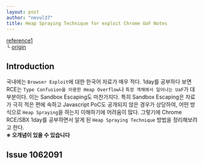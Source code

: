 ```yaml
---
layout: post
author: "nevul37"
title: Heap Spraying Technique for exploit Chrome UaF Notes
---
```

[reference1](https://paper.seebug.org/1876/)  
 └ [origin](https://mp.weixin.qq.com/s/tGwCwOQ8eAwm26fHXTCy5A)

Introduction  
---
국내에는 `Browser Exploit`에 대한 한국어 자료가 매우 적다. 1day를 공부하다 보면 RCE는 `Type Confusion을 이용한 Heap Overflow`나 `특정 객채에서 일어나는 UaF`가 대부분이다. 
이는 Sandbox Escaping도 마찬가지다. 특히 Sandbox Escaping은 자료가 극히 적은 편에 속하고 Javascript PoC도 공개되지 않은 경우가 상당하여,
어떤 방식으로 `Heap Spraying`을 하는지 이해하기에 어려움이 많다. 그렇기에 Chrome RCE/SBX 1day를 공부하면서 알게 된 `Heap Spraying Technique` 방법을 정리해보려고 한다.  
__※ 오개념이 있을 수 있습니다__

Issue 1062091
---
